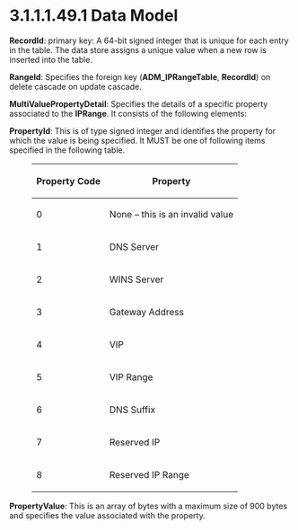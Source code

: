<html dir="LTR" xmlns:mshelp="http://msdn.microsoft.com/mshelp" xmlns:ddue="http://ddue.schemas.microsoft.com/authoring/2003/5" xmlns:xlink="http://www.w3.org/1999/xlink" xmlns:tool="http://www.microsoft.com/tooltip">
 <body>
 <div id="header">
 <h1 class="heading">3.1.1.1.49.1 Data Model</h1>
 </div>
 <div id="mainSection">
 <div id="mainBody">
 <div id="allHistory" class="saveHistory"></div>
 <div id="sectionSection0" class="section" name="collapseableSection">
 

<p><b>RecordId</b>: primary key: A 64-bit signed integer
that is unique for each entry in the table. The data store assigns a unique
value when a new row is inserted into the table.</p>

<p><b>RangeId</b>: Specifies the foreign key (<b>ADM_IPRangeTable</b>,
<b>RecordId</b>) on delete cascade on update cascade.</p>

<p><b>MultiValuePropertyDetail</b>: Specifies the
details of a specific property associated to the <b>IPRange</b>. It consists of
the following elements:</p>

<p><b>PropertyId</b>: This is of type signed integer and
identifies the property for which the value is being specified. It MUST be one
of following items specified in the following table.</p>

<dl>
<dd>
<table>
 <thead>
 <tr>
 <th>
 <p>Property Code</p>
 </th>
 <th>
 <p>Property</p>
 </th>
 </tr>
 </thead>
 <tr>
 <td>
 <p>0</p>
 </td>
 <td>
 <p>None – this is an invalid value</p>
 </td>
 </tr>
 <tr>
 <td>
 <p>1</p>
 </td>
 <td>
 <p>DNS Server</p>
 </td>
 </tr>
 <tr>
 <td>
 <p>2</p>
 </td>
 <td>
 <p>WINS Server</p>
 </td>
 </tr>
 <tr>
 <td>
 <p>3</p>
 </td>
 <td>
 <p>Gateway Address</p>
 </td>
 </tr>
 <tr>
 <td>
 <p>4</p>
 </td>
 <td>
 <p>VIP</p>
 </td>
 </tr>
 <tr>
 <td>
 <p>5</p>
 </td>
 <td>
 <p>VIP Range</p>
 </td>
 </tr>
 <tr>
 <td>
 <p>6</p>
 </td>
 <td>
 <p>DNS Suffix</p>
 </td>
 </tr>
 <tr>
 <td>
 <p>7</p>
 </td>
 <td>
 <p>Reserved IP</p>
 </td>
 </tr>
 <tr>
 <td>
 <p>8</p>
 </td>
 <td>
 <p>Reserved IP Range</p>
 </td>
 </tr>
</table>
</dd></dl>

<p><b>PropertyValue</b>: This is an array of bytes with
a maximum size of 900 bytes and specifies the value associated with the
property.</p>


 </div>
 </div>
 </div>
 </body>
</html>